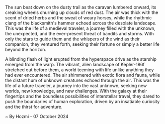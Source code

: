 
The sun beat down on the dusty trail as the caravan lumbered onward, its creaking wheels churning up clouds of red dust. The air was thick with the scent of dried herbs and the sweat of weary horses, while the rhythmic clang of the blacksmith's hammer echoed across the desolate landscape. This was the life of a medieval traveler, a journey filled with the unknown, the unexpected, and the ever-present threat of bandits and storms. With only the stars to guide them and the whispers of the wind as their companion, they ventured forth, seeking their fortune or simply a better life beyond the horizon.

A blinding flash of light erupted from the hyperspace drive as the starship emerged from the warp. The vibrant, alien landscape of Kepler-186f stretched out before them, a world teeming with life unlike anything they had ever encountered. The air shimmered with exotic flora and fauna, while the distant hum of unknown creatures echoed through the air. This was the life of a future traveler, a journey into the vast unknown, seeking new worlds, new knowledge, and new challenges. With the galaxy at their fingertips and the boundless possibilities of interstellar travel, they dared to push the boundaries of human exploration, driven by an insatiable curiosity and the thirst for adventure. 

~ By Hozmi - 07 October 2024
